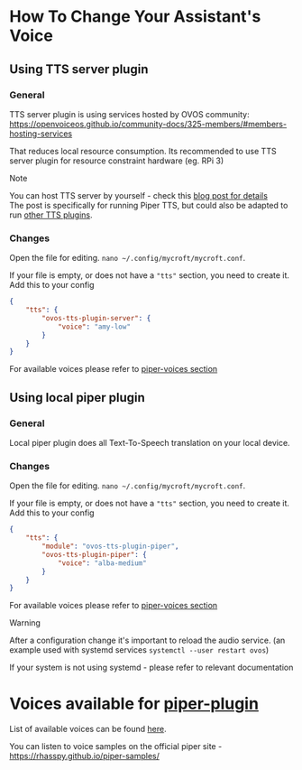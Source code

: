 # How To Change Your Assistant's Voice

## Using TTS server plugin

### General
TTS server plugin is using services hosted by OVOS community:
https://openvoiceos.github.io/community-docs/325-members/#members-hosting-services

That reduces local resource consumption. Its recommended to use TTS server plugin for resource constraint hardware (eg. RPi 3)

> [!NOTE]
> You can host TTS server by yourself - check this [blog post for details](https://blog.graywind.org/posts/piper-tts-server-script/)  
> The post is specifically for running Piper TTS, but could also be adapted to run [other TTS plugins](https://github.com/orgs/OpenVoiceOS/repositories?language=&q=tts-plugin&sort=&type=all).

### Changes 
Open the file for editing.  `nano ~/.config/mycroft/mycroft.conf`.

If your file is empty, or does not have a `"tts"` section, you need to create it.  Add this to your config

```json
{
    "tts": {
        "ovos-tts-plugin-server": {
            "voice": "amy-low"
        }
    }
}
```

For available voices please refer to [piper-voices section](#voices-available-for-piper-plugin)

## Using local piper plugin

### General
Local piper plugin does all Text-To-Speech translation on your local device.

### Changes
Open the file for editing.  `nano ~/.config/mycroft/mycroft.conf`.

If your file is empty, or does not have a `"tts"` section, you need to create it.  Add this to your config

```json
{
    "tts": {
        "module": "ovos-tts-plugin-piper",
        "ovos-tts-plugin-piper": {
            "voice": "alba-medium"
        }
    }
}
```

For available voices please refer to [piper-voices section](#voices-available-for-piper-plugin)

> [!WARNING]  
> After a configuration change it's important to reload the audio service.
> (an example used with systemd services `systemctl --user restart ovos`)
>
> If your system is not using systemd - please refer to relevant documentation

# Voices available for [piper-plugin](https://github.com/OpenVoiceOS/ovos-tts-plugin-piper/)
List of available voices can be found [here](https://github.com/OpenVoiceOS/ovos-tts-plugin-piper/blob/dev/ovos_tts_plugin_piper/__init__.py#L155C8-L242C109).

You can listen to voice samples on the official piper site - https://rhasspy.github.io/piper-samples/
